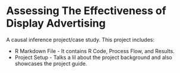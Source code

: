 # Assessing The Effectiveness of Display Advertising

A causal inference project/case study.
This project includes:
* R Markdown File - It contains R Code, Process Flow, and Results.
* Project Setup - Talks a lil about the project background and also showcases the project guide.
